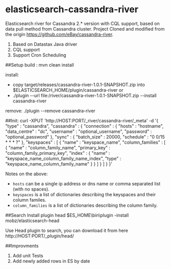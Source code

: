 elasticsearch-cassandra-river
=============================
Elasticsearch river for Cassandra 2.* version with CQL support, based on data pull method from Cassandra cluster. Project Cloned and modified from the origin https://github.com/eBay/cassandra-river.

1. Based on Datastax Java driver
2. CQL support
3. Support Cron Scheduling

##Setup
build : mvn clean install

install:

- copy target/releases/cassandra-river-1.0.1-SNAPSHOT.zip into $ELASTICSEARCH_HOME/plugin/cassandra-river
  or
- ./plugin --url file:/river/cassandra-river-1.0.1-SNAPSHOT.zip --install cassandra-river

remove:
 ./plugin --remove cassandra-river

##Init:
    curl -XPUT 'http://HOST:PORT/_river/cassandra-river/_meta' -d '{
        "type" : "cassandra",
        "cassandra" : {
            "connection" :
            {
                "hosts" : "hostname",
                "data_centre" : "dc",
                "username" : "optional_username",
                "password" : "optional_password"
            },
            "sync" :
            {
                "batch_size" : 20000,
                "schedule" : "0 0/15 * * * ?"
            },
            "keyspaces" :
            [
                {
                    "name" : "keyspace_name",
                    "column_families" :
                    [
                        {
                            "name" : "column_family_name",
                            "primary_key" : "column_family_primary_key",
                            "index" :
                            {
                                "name" : "keyspace_name_column_family_name_index",
                                "type" : "keyspace_name_column_family_name"
                            }
                        }
                    ]
                }
            ]
        }
    }'

Notes on the above:

 * `hosts` can be a single ip address or dns name or comma separated list (with no spaces).
 * `keyspaces` is a list of dictionaries describing the keyspaces and their column familes.
 * `column_families` is a list of dictionaries describing the column family.

##Search
Install plugin head
$ES_HOME\bin\plugin -install mobz/elasticsearch-head

Use Head plugin to search, you can download it from here
http://HOST:PORT/_plugin/head/


##Improvments
1. Add unit Tests
2. Add newly added rows in ES by date